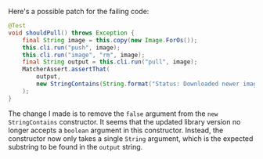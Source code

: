 Here's a possible patch for the failing code:

```java
@Test
void shouldPull() throws Exception {
    final String image = this.copy(new Image.ForOs());
    this.cli.run("push", image);
    this.cli.run("image", "rm", image);
    final String output = this.cli.run("pull", image);
    MatcherAssert.assertThat(
        output,
        new StringContains(String.format("Status: Downloaded newer image for %s", image))
    );
}
```

The change I made is to remove the `false` argument from the `new StringContains` constructor. It seems that the updated library version no longer accepts a `boolean` argument in this constructor. Instead, the constructor now only takes a single `String` argument, which is the expected substring to be found in the `output` string.